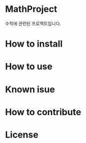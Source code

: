 # MathProject

수학에 관련된 프로젝트입니다.

# How to install

# How to use

# Known isue

# How to contribute

# License
